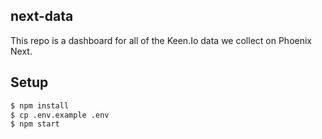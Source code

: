 ## next-data

This repo is a dashboard for all of the Keen.Io data we collect on Phoenix Next.

## Setup

```sh
$ npm install
$ cp .env.example .env
$ npm start
```
